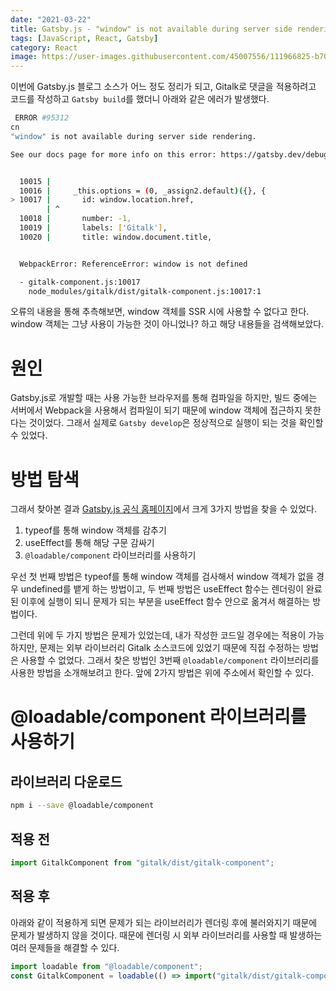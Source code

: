 ```yaml
---
date: "2021-03-22"
title: Gatsby.js - "window" is not available during server side rendering. 오류에 대하여
tags: [JavaScript, React, Gatsby]
category: React
image: https://user-images.githubusercontent.com/45007556/111966825-b7073900-8b3a-11eb-96dc-cf48486c6aef.png
---
```


이번에 Gatsby.js 블로그 소스가 어느 정도 정리가 되고, Gitalk로 댓글을 적용하려고 코드를 작성하고 `Gatsby build`를 했더니 아래와 같은 에러가 발생했다.

```bash
 ERROR #95312
cn
"window" is not available during server side rendering.

See our docs page for more info on this error: https://gatsby.dev/debug-html


  10015 |
  10016 |     _this.options = (0, _assign2.default)({}, {
> 10017 |       id: window.location.href,
        | ^
  10018 |       number: -1,
  10019 |       labels: ['Gitalk'],
  10020 |       title: window.document.title,


  WebpackError: ReferenceError: window is not defined

  - gitalk-component.js:10017
    node_modules/gitalk/dist/gitalk-component.js:10017:1
```

오류의 내용을 통해 추측해보면, window 객체를 SSR 시에 사용할 수 없다고 한다. window 객체는 그냥 사용이 가능한 것이 아니었나? 하고 해당 내용들을 검색해보았다.

# 원인

Gatsby.js로 개발할 때는 사용 가능한 브라우저를 통해 컴파일을 하지만, 빌드 중에는 서버에서 Webpack을 사용해서 컴파일이 되기 때문에 window 객체에 접근하지 못한다는 것이었다. 그래서 실제로 `Gatsby develop`은 정상적으로 실행이 되는 것을 확인할 수 있었다.

# 방법 탐색

그래서 찾아본 결과 [Gatsby.js 공식 홈페이지](https://www.gatsbyjs.com/docs/debugging-html-builds/#how-to-check-if-code-classlanguage-textwindowcode-is-defined)에서 크게 3가지 방법을 찾을 수 있었다.

1. typeof를 통해 window 객체를 감추기
2. useEffect를 통해 해당 구문 감싸기
3. `@loadable/component` 라이브러리를 사용하기

우선 첫 번째 방법은 typeof를 통해 window 객체를 검사해서 window 객체가 없을 경우 undefined를 뱉게 하는 방법이고,
두 번째 방법은 useEffect 함수는 렌더링이 완료된 이후에 실행이 되니 문제가 되는 부분을 useEffect 함수 안으로 옮겨서 해결하는 방법이다.

그런데 위에 두 가지 방법은 문제가 있었는데, 내가 작성한 코드일 경우에는 적용이 가능하지만, 문제는 외부 라이브러리 Gitalk 소스코드에 있었기 때문에 직접 수정하는 방법은 사용할 수 없었다. 그래서 찾은 방법인 3번째 `@loadable/component` 라이브러리를 사용한 방법을 소개해보려고 한다. 앞에 2가지 방법은 위에 주소에서 확인할 수 있다.

# @loadable/component 라이브러리를 사용하기

## 라이브러리 다운로드

```bash
npm i --save @loadable/component
```

## 적용 전

```js
import GitalkComponent from "gitalk/dist/gitalk-component";
```

## 적용 후

아래와 같이 적용하게 되면 문제가 되는 라이브러리가 렌더링 후에 불러와지기 때문에 문제가 발생하지 않을 것이다. 때문에 렌더링 시 외부 라이브러리를 사용할 때 발생하는 여러 문제들을 해결할 수 있다.

```js
import loadable from "@loadable/component";
const GitalkComponent = loadable(() => import("gitalk/dist/gitalk-component"));
```
